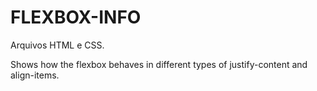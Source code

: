 # FLEXBOX-INFO
Arquivos HTML e CSS.

Shows how the flexbox behaves in different types of justify-content and align-items.
